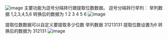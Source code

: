 ![image](https://github.com/user-attachments/assets/e21c5c99-2810-454c-91f5-74f14ad5fbf4)
主要功能为逗号分隔转行跟提取位数数据。
逗号分隔转行举列：
举列数据
1,2,3,4,5,6
转换后的数据为
1
2
3
4
5
6
![image](https://github.com/user-attachments/assets/94ebf023-4e89-48dc-8cc2-6e6f6fddabde)

提取位数数据可以自定义要提取多少位数
举列数据
31213131
提取位数设置为6
转换后的数据为
312131
![image](https://github.com/user-attachments/assets/9a781e09-4c4e-486c-a01f-2453cdd8b3a3)

